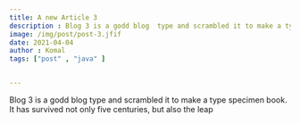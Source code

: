 ```yaml
---
title: A new Article 3
description : Blog 3 is a godd blog  type and scrambled it to make a type specimen book. It has survived not only five centuries, but also the leap into electronic typesetting, remaining essentially un
image: /img/post/post-3.jfif
date: 2021-04-04
author : Komal 
tags: ["post" , "java" ]


---
```


<p> Blog 3 is a godd blog  type and scrambled it to make a type specimen book. It has survived not only five centuries, but also the leap </p>

